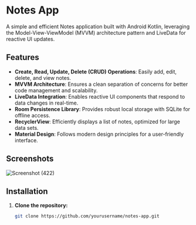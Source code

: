 # Notes App

A simple and efficient Notes application built with Android Kotlin, leveraging the Model-View-ViewModel (MVVM) architecture pattern and LiveData for reactive UI updates.

## Features

- **Create, Read, Update, Delete (CRUD) Operations**: Easily add, edit, delete, and view notes.
- **MVVM Architecture**: Ensures a clean separation of concerns for better code management and scalability.
- **LiveData Integration**: Enables reactive UI components that respond to data changes in real-time.
- **Room Persistence Library**: Provides robust local storage with SQLite for offline access.
- **RecyclerView**: Efficiently displays a list of notes, optimized for large data sets.
- **Material Design**: Follows modern design principles for a user-friendly interface.

## Screenshots

![Screenshot (422)](https://github.com/Dv203/Notes_app/assets/99352891/a9484d2f-6559-4b7a-b821-9bcfe886c92d)


## Installation

1. **Clone the repository:**
   ```bash
   git clone https://github.com/yourusername/notes-app.git
